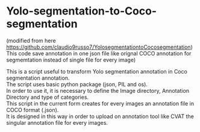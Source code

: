 # Yolo-segmentation-to-Coco-segmentation

(modified from here https://github.com/claudio9russo7/YolosegmentationtoCocosegmentation) This code save annotation in one json file like orignal COCO annotation for segmemtation instead of single file for every image)

This is a script useful to transform Yolo segmentation annotation in Coco segmentation annotation.\
The script uses basic python package (json, PIL and os).\
In order to use it, it is necessary to define the Image directory, Annotation Directory and type of categories.\
This script in the current form creates for every images an annotation file in COCO format (.json).\
It is designed in this way in order to upload on annotation tool like CVAT the singular annotation file for every images.
